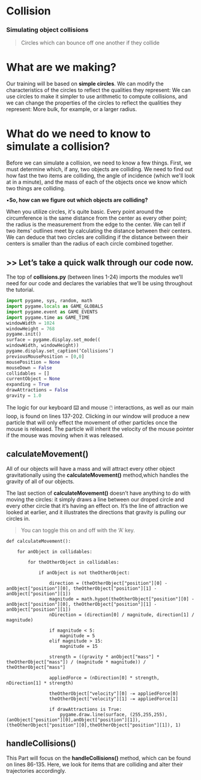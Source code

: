 # Collision 
### Simulating object collisions 
> Circles which can bounce off one another if they collide
# What are we making?
Our training will be based on **simple circles**.
We can modify the characteristics of the circles to reflect the qualities they represent: We can use circles to make it simpler to use arithmetic to compute collisions, and we can change the properties of the circles to reflect the qualities they represent: More bulk, for example, or a larger radius.

# What do we need to know to simulate a collision?
Before we can simulate a collision, we need to know a few things.
First, we must determine which, if any, two objects are colliding.
We need to find out how fast the two items are colliding, the angle of incidence (which we'll look at in a minute), and the mass of each of the objects once we know which two things are colliding. 

▪️**So, how can we figure out which objects are colliding?**

When you utilize circles, it's quite basic. Every point around the circumference is the same distance from the center as every other point; the radius is the measurement from the edge to the center. We can tell if two items' outlines meet by calculating the distance between their centers. We can deduce that two circles are colliding if the distance between their centers is smaller than the radius of each circle combined together.




## >> Let’s take a quick walk through our code now.

The top of **collisions.py** (between lines 1-24) imports the modules we’ll need for our code and declares the variables that we’ll be using throughout the tutorial. 
```python
import pygame, sys, random, math
import pygame.locals as GAME_GLOBALS
import pygame.event as GAME_EVENTS
import pygame.time as GAME_TIME
windowWidth = 1024
windowHeight = 768
pygame.init()
surface = pygame.display.set_mode((
windowWidth, windowHeight))
pygame.display.set_caption(‘Collisions’)
previousMousePosition = [0,0]
mousePosition = None
mouseDown = False
collidables = []
currentObject = None
expanding = True
drawAttractions = False
gravity = 1.0
```
The logic for our keyboard ⌨️ and mouse 🖱️ interactions, as well as our main loop, is found on lines 137-202. Clicking in our window will produce a new particle that will only effect the movement of other particles once the mouse is released. The particle will inherit the velocity of the mouse pointer if the mouse was moving when it was released.

## calculateMovement()
All of our objects will have a mass and will attract every other object gravitationally using the **calculateMovement()** method,which handles the 
gravity of all of our objects.

The last section of **calculateMovement()**  doesn’t have anything to do with moving the circles: it simply draws a line between our droped circle and every other circle that it’s having an effect on. It’s the line of attraction we looked at earlier, and it illustrates the directions that gravity is pulling our circles in.
> You can toggle this on and off with the ‘A’ key.
```pyhton
def calculateMovement():

	for anObject in collidables:

		for theOtherObject in collidables:

			if anObject is not theOtherObject:
				
				direction = (theOtherObject["position"][0] - anObject["position"][0], theOtherObject["position"][1] - anObject["position"][1]) 
				magnitude = math.hypot(theOtherObject["position"][0] - anObject["position"][0], theOtherObject["position"][1] - anObject["position"][1]) 
				nDirection = (direction[0] / magnitude, direction[1] / magnitude)

				if magnitude < 5:
					magnitude = 5
				elif magnitude > 15:
					magnitude = 15

				strength = ((gravity * anObject["mass"] * theOtherObject["mass"]) / (magnitude * magnitude)) / theOtherObject["mass"]

				appliedForce = (nDirection[0] * strength, nDirection[1] * strength)

				theOtherObject["velocity"][0] -= appliedForce[0]
				theOtherObject["velocity"][1] -= appliedForce[1]

				if drawAttractions is True:
					pygame.draw.line(surface, (255,255,255), (anObject["position"][0],anObject["position"][1]), (theOtherObject["position"][0],theOtherObject["position"][1]), 1)

```
## handleCollisions()
This Part will focus on the **handleCollisions()** method, which can be found on lines 86-135. Here, we look for items that are colliding and alter their trajectories accordingly.

